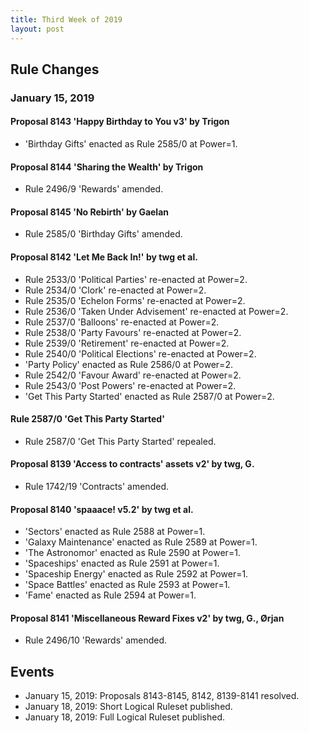 ```yaml
---
title: Third Week of 2019
layout: post
---
```


## Rule Changes

### January 15, 2019

#### Proposal 8143 'Happy Birthday to You v3' by Trigon

* 'Birthday Gifts' enacted as Rule 2585/0 at Power=1.

#### Proposal 8144 'Sharing the Wealth' by Trigon

* Rule 2496/9 'Rewards' amended.

#### Proposal 8145 'No Rebirth' by Gaelan

* Rule 2585/0 'Birthday Gifts' amended.

#### Proposal 8142 'Let Me Back In!' by twg et al.

* Rule 2533/0 'Political Parties' re-enacted at Power=2.
* Rule 2534/0 'Clork' re-enacted at Power=2.
* Rule 2535/0 'Echelon Forms' re-enacted at Power=2.
* Rule 2536/0 'Taken Under Advisement' re-enacted at Power=2.
* Rule 2537/0 'Balloons' re-enacted at Power=2.
* Rule 2538/0 'Party Favours' re-enacted at Power=2.
* Rule 2539/0 'Retirement' re-enacted at Power=2.
* Rule 2540/0 'Political Elections' re-enacted at Power=2.
* 'Party Policy' enacted as Rule 2586/0 at Power=2.
* Rule 2542/0 'Favour Award' re-enacted at Power=2.
* Rule 2543/0 'Post Powers' re-enacted at Power=2.
* 'Get This Party Started' enacted as Rule 2587/0 at Power=2.

#### Rule 2587/0 'Get This Party Started'

* Rule 2587/0 'Get This Party Started' repealed.

#### Proposal 8139 'Access to contracts' assets v2' by twg, G.

* Rule 1742/19 'Contracts' amended.

#### Proposal 8140 'spaaace! v5.2' by twg et al.

* 'Sectors' enacted as Rule 2588 at Power=1.
* 'Galaxy Maintenance' enacted as Rule 2589 at Power=1.
* 'The Astronomor' enacted as Rule 2590 at Power=1.
* 'Spaceships' enacted as Rule 2591 at Power=1.
* 'Spaceship Energy' enacted as Rule 2592 at Power=1.
* 'Space Battles' enacted as Rule 2593 at Power=1.
* 'Fame' enacted as Rule 2594 at Power=1.

#### Proposal 8141 'Miscellaneous Reward Fixes v2' by twg, G., Ørjan

* Rule 2496/10 'Rewards' amended.

## Events

* January 15, 2019: Proposals 8143-8145, 8142, 8139-8141 resolved.
* January 18, 2019: Short Logical Ruleset published.
* January 18, 2019: Full Logical Ruleset published.